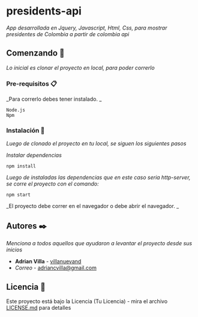 # presidents-api

_App desarrollada en Jquery, Javascript, Html, Css, para mostrar presidentes de Colombia a partir de colombia api_

## Comenzando 🚀

_Lo inicial es clonar el proyecto en local, para poder correrlo_


### Pre-requisitos 📋

_Para correrlo debes tener instalado. _

```
Node.js
Npm 
```

### Instalación 🔧

_Luego de clonado el proyecto en tu local, se siguen los siguientes pasos_

_Instalar dependencias_

```
npm install
```

_Luego de instaladas las dependencias que en este caso seria http-server, se corre el proyecto con el comando:_

```
npm start
```

_El proyecto debe correr en el navegador o debe abrir el navegador. _

## Autores ✒️

_Menciona a todos aquellos que ayudaron a levantar el proyecto desde sus inicios_

* **Adrian Villa** - [villanuevand](https://github.com/AdrianVilla1504)
* *Correo* - [adriancvilla@gmail.com](mailto:@adriancvilla@gmail.com) 

## Licencia 📄

Este proyecto está bajo la Licencia (Tu Licencia) - mira el archivo [LICENSE.md](LICENSE.md) para detalles

